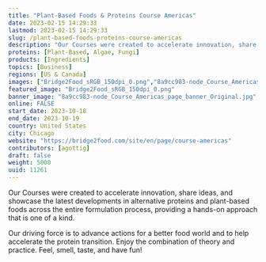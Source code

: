 ```yaml
---
title: "Plant-Based Foods & Proteins Course Americas"
date: 2023-02-15 14:29:33
lastmod: 2023-02-15 14:29:33
slug: /plant-based-foods-proteins-course-americas
description: "Our Courses were created to accelerate innovation, share ideas, and showcase the latest developments in alternative proteins and plant-based foods across the entire formulation process, providing a hands-on approach that is one of a kind.Our driving force is to advance actions for a better food world and to help accelerate the protein transition. Enjoy the combination of theory and practice. Feel, smell, taste, and have fun!"
proteins: [Plant-Based, Algae, Fungi]
products: [Ingredients]
topics: [Business]
regions: [US & Canada]
images: ["Bridge2Food_sRGB_150dpi_0.png","8a9cc983-node_Course_Americas_page_banner_Original.jpg"]
featured_image: "Bridge2Food_sRGB_150dpi_0.png"
banner_image: "8a9cc983-node_Course_Americas_page_banner_Original.jpg"
online: FALSE
start_date: 2023-10-18
end_date: 2023-10-19
country: United States
city: Chicago
website: "https://bridge2food.com/site/en/page/course-americas"
contributors: [agottig]
draft: false
weight: 5000
uuid: 11261
---
```

Our Courses were created to accelerate innovation, share ideas, and
showcase the latest developments in alternative proteins and plant-based
foods across the entire formulation process, providing a hands-on
approach that is one of a kind.

Our driving force is to advance actions for a better food world and to
help accelerate the protein transition. Enjoy the combination of theory
and practice. Feel, smell, taste, and have fun!
